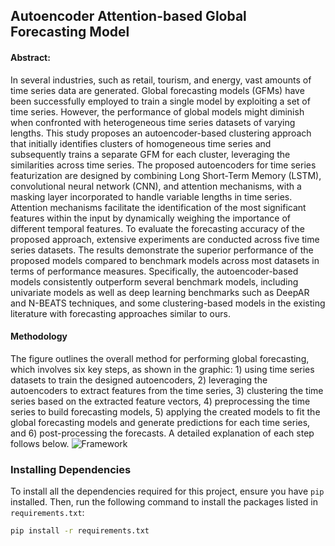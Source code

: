 ## Autoencoder Attention-based Global Forecasting Model
#### Abstract:
In several industries, such as retail, tourism, and energy, vast amounts of time series data are generated. Global forecasting models (GFMs) have been successfully employed to train a single model by exploiting a set of time series. However, the performance of global models might diminish when confronted with heterogeneous time series datasets of varying lengths. This study proposes an autoencoder-based clustering approach that initially identifies clusters of homogeneous time series and subsequently trains a separate GFM for each cluster, leveraging the similarities across time series. The proposed autoencoders for time series featurization are designed by combining Long Short-Term Memory (LSTM), convolutional neural network (CNN), and attention mechanisms, with a masking layer incorporated to handle variable lengths in time series. Attention mechanisms facilitate the identification of the most significant features within the input by dynamically weighing the importance of different temporal features. To evaluate the forecasting accuracy of the proposed approach, extensive experiments are conducted across five time series datasets. The results demonstrate the superior performance of the proposed models compared to benchmark models across most datasets in terms of performance measures. Specifically, the autoencoder-based models consistently outperform several benchmark models, including univariate models as well as deep learning benchmarks such as DeepAR and N-BEATS techniques, and some clustering-based models in the existing literature with forecasting approaches similar to ours.

#### Methodology
The figure outlines the overall method for performing global forecasting, which involves six key steps, as shown in the graphic: 1) using time series datasets to train the designed autoencoders, 2) leveraging the autoencoders to extract features from the time series, 3) clustering the time series based on the extracted feature vectors, 4) preprocessing the time series to build forecasting models, 5) applying the created models to fit the global forecasting models and generate predictions for each time series, and 6) post-processing the forecasts. A detailed explanation of each step follows below.
![Framework](https://github.com/user-attachments/assets/2428dcf4-1919-4091-8884-741df92c6518)

### Installing Dependencies

To install all the dependencies required for this project, ensure you have `pip` installed. Then, run the following command to install the packages listed in `requirements.txt`:

```bash
pip install -r requirements.txt
